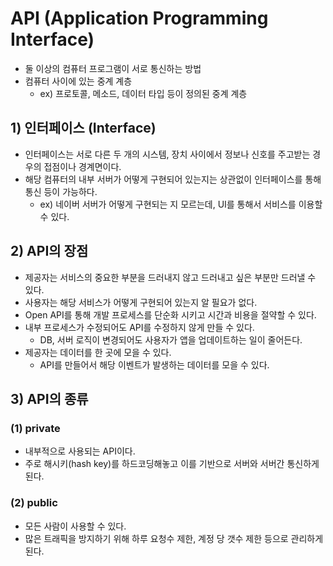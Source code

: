 # API (Application Programming Interface)
- 둘 이상의 컴퓨터 프로그램이 서로 통신하는 방법
- 컴퓨터 사이에 있는 중계 계층
	- ex) 프로토콜, 메소드, 데이터 타입 등이 정의된 중계 계층

## 1) 인터페이스 (Interface)
- 인터페이스는 서로 다른 두 개의 시스템, 장치 사이에서 정보나 신호를 주고받는 경우의 접점이나 경계면이다.
- 해당 컴퓨터의 내부 서버가 어떻게 구현되어 있는지는 상관없이 인터페이스를 통해 통신 등이 가능하다.
	- ex) 네이버 서버가 어떻게 구현되는 지 모르는데, UI를 통해서 서비스를 이용할 수 있다.

## 2) API의 장점
- 제공자는 서비스의 중요한 부분을 드러내지 않고 드러내고 싶은 부분만 드러낼 수 있다.
- 사용자는 해당 서비스가 어떻게 구현되어 있는지 알 필요가 없다.
- Open API를 통해 개발 프로세스를 단순화 시키고 시간과 비용을 절약할 수 있다.
- 내부 프로세스가 수정되어도 API를 수정하지 않게 만들 수 있다.
	- DB, 서버 로직이 변경되어도 사용자가 앱을 업데이트하는 일이 줄어든다.
- 제공자는 데이터를 한 곳에 모을 수 있다.
	- API를 만들어서 해당 이벤트가 발생하는 데이터를 모을 수 있다.

## 3) API의 종류
### (1) private
- 내부적으로 사용되는 API이다.
- 주로 해시키(hash key)를 하드코딩해놓고 이를 기반으로 서버와 서버간 통신하게 된다.

### (2) public
- 모든 사람이 사용할 수 있다.
- 많은 트래픽을 방지하기 위해 하루 요청수 제한, 계정 당 갯수 제한 등으로 관리하게 된다.
